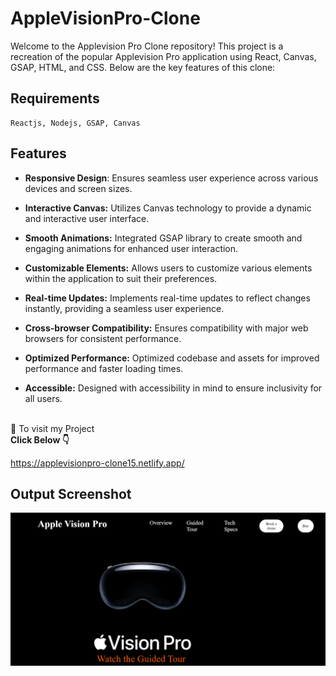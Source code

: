 # AppleVisionPro-Clone
Welcome to the Applevision Pro Clone repository! This project is a recreation of the popular Applevision Pro application using React, Canvas, GSAP, HTML, and CSS. Below are the key features of this clone:
<br>

## Requirements

```
Reactjs, Nodejs, GSAP, Canvas
```



## Features

- <b>Responsive Design</b>: Ensures seamless user experience across various devices and screen sizes.<br>
- <b>Interactive Canvas:</b> Utilizes Canvas technology to provide a dynamic and interactive user interface.<br>

- <b>Smooth Animations:</b> Integrated GSAP library to create smooth and engaging animations for enhanced user interaction.<br>

- <b>Customizable Elements:</b> Allows users to customize various elements within the application to suit their preferences.<br>

- <b>Real-time Updates:</b> Implements real-time updates to reflect changes instantly, providing a seamless user experience.<br>

- <b>Cross-browser Compatibility:</b> Ensures compatibility with major web browsers for consistent performance.<br>


- <b>Optimized Performance:</b> Optimized codebase and assets for improved performance and faster loading times.<br>

- <b>Accessible:</b> Designed with accessibility in mind to ensure inclusivity for all users.<br>
<br>
👋 To visit my Project    <br> <b>Click Below 👇<br></b>

https://applevisionpro-clone15.netlify.app/

## Output Screenshot
<img src= "https://github.com/Sakshii15/AppleVisionPro-Clone/blob/main/output.png"/>



